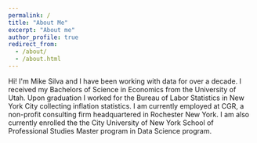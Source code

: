 ```yaml
---
permalink: /
title: "About Me"
excerpt: "About me"
author_profile: true
redirect_from: 
  - /about/
  - /about.html
---
```


Hi!  I'm Mike Silva and I have been working with data for over a decade.  I received my Bachelors of Science in Economics from the University of Utah.  Upon graduation I worked for the Bureau of Labor Statistics in New York City collecting inflation statistics.  I am currently employed at CGR, a non-profit consulting firm headquartered in Rochester New York.  I am also currently enrolled the the City University of New York School of Professional Studies Master program in Data Science program.